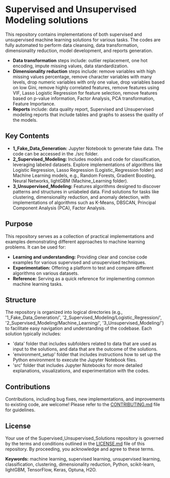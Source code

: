 # Supervised and Unsupervised Modeling solutions
This repository contains implementations of both supervised and unsupervised machine learning solutions for various tasks. The codes are fully automated to perform data cleansing, data transformation, dimensionality reduction, model development, and reports generation.
 
* **Data transformation** steps include: outlier replacement, one hot encoding, impute missing values, data standardization.
* **Dimensionality reduction** steps include: remove variables with high missing values percentage, remove character variables with many levels, drop numeric variables with only one value, drop variables based on low Gini, remove highly correlated features, remove features using VIF, Lasso Logistic Regression for feature selection, remove features based on p-value information, Factor Analysis, PCA transformation, Feature Importance. 
* **Reports** include: data quality report, Supervised and Unsupervised modeling reports that include tables and graphs to assess the quality of the models. 

## Key Contents

* **1_Fake_Data_Generation:** Jupyter Notebook to generate fake data. The code can be accessed in the ./src folder. 
* **2_Supervised_Modeling:** Includes models and code for classification, leveraging labeled datasets. Explore implementations of algorithms like Logistic Regression, Lasso Regression (Logistic_Regression folder) and Machine Learning models, e.g., Random Forests, Gradient Boosting, Neural Networks, lightGBM (Machine_Learning folder).
* **3_Unsupervised_Modeling:** Features algorithms designed to discover patterns and structures in unlabeled data. Find solutions for tasks like clustering, dimensionality reduction, and anomaly detection, with implementations of algorithms such as K-Means, DBSCAN, Principal Component Analysis (PCA), Factor Analysis.

## Purpose

This repository serves as a collection of practical implementations and examples demonstrating different approaches to machine learning problems. It can be used for:

* **Learning and understanding:** Providing clear and concise code examples for various supervised and unsupervised techniques.
* **Experimentation:** Offering a platform to test and compare different algorithms on various datasets.
* **Reference:** Serving as a quick reference for implementing common machine learning tasks.

## Structure

The repository is organized into logical directories (e.g., '1_Fake_Data_Generation/', '2_Supervised_Modeling/Logistic_Regression/', '2_Supervised_Modeling/Machine_Learning/', '3_Unsupervised_Modeling/') to facilitate easy navigation and understanding of the codebase. Each solution typically includes:

* 'data' folder that includes subfolders related to data that are used as input to the solutions, and data that are the outcome of the solutions. 
* 'environment_setup' folder that includes instructions how to set up the Python environment to execute the Jupyter Notebook files. 
* 'src' folder that includes Jupyter Notebooks for more detailed explanations, visualizations, and experimentation with the codes.

## Contributions

Contributions, including bug fixes, new implementations, and improvements to existing code, are welcome! Please refer to the [CONTRIBUTING.md](CONTRIBUTING.md) file for guidelines.

## License

Your use of the Supervised_Unsupervised_Solutions repository is governed by the terms and conditions outlined in the [LICENSE.md](LICENSE.md) file of this repository. By proceeding, you acknowledge and agree to these terms.

**Keywords:** machine learning, supervised learning, unsupervised learning, classification, clustering, dimensionality reduction, Python, scikit-learn, lightGBM, TensorFlow, Keras, Optuna, H2O.